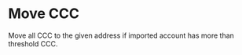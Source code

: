 Move CCC
========

Move all CCC to the given address if imported account has more than threshold CCC.

